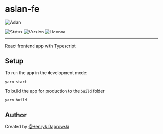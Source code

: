 # aslan-fe

![Aslan](https://github.com/henrydabrow/aslan-fe/blob/master/public/aslan-boss.png?raw=true)

![Status](https://img.shields.io/badge/status-in%20progress-orange)
![Version](https://img.shields.io/badge/version-0.0.1-blue)
![License](https://img.shields.io/badge/license-MIT-blue.svg)

---
React frontend app with Typescript

## Setup
To run the app in the development mode:

```bash
yarn start
```

To build the app for production to the `build` folder

```bash
yarn build
```

## Author
Created by [@Henryk Dąbrowski](https://github.com/henrydabrow)
